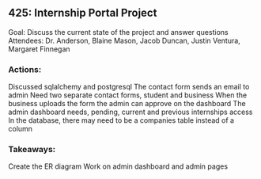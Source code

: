 ## 425: Internship Portal Project
Goal: Discuss the current state of the project and answer questions
Attendees: Dr. Anderson, Blaine Mason, Jacob Duncan, Justin Ventura, Margaret Finnegan

### Actions: 
Discussed sqlalchemy and postgresql
The contact form sends an email to admin
Need two separate contact forms, student and business
When the business uploads the form the admin can approve on the dashboard
The admin dashboard needs, pending, current and previous internships access
In the database, there may need to be a companies table instead of a column

### Takeaways: 

Create the ER diagram
Work on admin dashboard and admin pages

